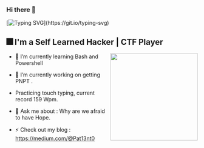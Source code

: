 ### Hi there 👋

[![Typing SVG](https://readme-typing-svg.herokuapp.com?font=Kanit&size=27&duration=3000&pause=600&color=630000&background=FFFFFF00&width=435&lines=What's+up+!+My+name+is+Pat13nt0.;Enjoy+your+stay+here.)](https://git.io/typing-svg)

   
## 🎆 I'm a Self Learned Hacker | CTF Player
<p1>

  <img height="230" width="230" align="right" src="https://github.com/N7mO/N7mO/blob/main/code.gif" > 
  
</p1>



* 🌱 I’m currently learning Bash and Powershell

* 🔭 I’m currently working on getting PNPT .

* Practicing touch typing, current record 159 Wpm.

* 💬 Ask me about : Why are we afraid to have Hope.

* ⚡ Check out my blog : https://medium.com/@Pat13nt0


<!--
**Pat13nt0/Pat13nt0** is a ✨ _special_ ✨ repository because its `README.md` (this file) appears on your GitHub profile.

Here are some ideas to get you started:

- 🔭 I’m currently working on ...
- 🌱 I’m currently learning ...
- 👯 I’m looking to collaborate on ...
- 🤔 I’m looking for help with ...
- 💬 Ask me about ...
- 📫 How to reach me: ...
- 😄 Pronouns: ...
- ⚡ Fun fact: ...
-->

